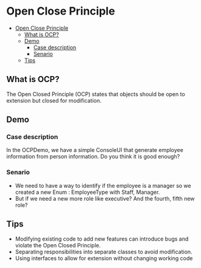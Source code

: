 # Open Close Principle

- [Open Close Principle](#open-close-principle)
  - [What is OCP?](#what-is-ocp)
  - [Demo](#demo)
    - [Case description](#case-description)
    - [Senario](#senario)
  - [Tips](#tips)

## What is OCP?
The Open Closed Principle (OCP) states that objects should be open to extension but closed for modification.

## Demo
### Case description
In the OCPDemo, we have a simple ConsoleUI that generate employee information from person information.
Do you think it is good enough? 

### Senario
- We need to have a way to identify if the employee is a manager so we created a new Enum : EmployeeType with Staff, Manager.
- But if we need a new more role like executive? And the fourth, fifth new role?

## Tips
- Modifying existing code to add new features can introduce bugs and violate the Open Closed Principle.
- Separating responsibilities into separate classes to avoid modification.
- Using interfaces to allow for extension without changing working code